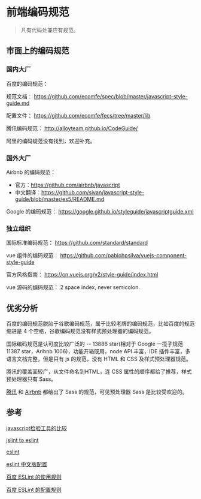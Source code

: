 # 前端编码规范

> 凡有代码处兼应有规范。

## 市面上的编码规范

### 国内大厂

百度的编码规范：

规范文档：
https://github.com/ecomfe/spec/blob/master/javascript-style-guide.md

配置文件：
https://github.com/ecomfe/fecs/tree/master/lib

腾讯编码规范：
http://alloyteam.github.io/CodeGuide/

阿里的编码规范没有找到，欢迎补充。

### 国外大厂

Airbnb 的编码规范：
- 官方：https://github.com/airbnb/javascript
- 中文翻译：https://github.com/sivan/javascript-style-guide/blob/master/es5/README.md

Google 的编码规范：
https://google.github.io/styleguide/javascriptguide.xml

### 独立组织

国际标准编码规范：
https://github.com/standard/standard

vue 组件的编码规范：
https://github.com/pablohpsilva/vuejs-component-style-guide

官方风格指南：
https://cn.vuejs.org/v2/style-guide/index.html

vue 源码的编码规范：
2 space index, never semicolon.

## 优劣分析

百度的编码规范脱胎于谷歌编码规范，属于比较老牌的编码规范，比如百度的规范缩进是 4 个空格，谷歌编码规范没有样式预处理器的编码规范。

国际编码规范是认可度比较广泛的 -- 13886 star(相对于 Google 一揽子规范 11387 star，Aribnb 1006)，功能开箱既用，node API 丰富，IDE 插件丰富，多语言文档完整，但是只有 js 的规范，没有 HTML 和 CSS 及样式预处理器规范。

腾讯的覆盖面较广，从文件命名到HTML，连 CSS 属性的顺序都给了推荐，样式预处理器只有 Sass。

[腾讯](http://alloyteam.github.io/CodeGuide/#css) 和 [Airbnb](https://github.com/airbnb/css) 都给出了 Sass 的规范，可见预处理器 Sass 是比较受欢迎的。

## 参考

[javascript检验工具的比较](http://zhenhua-lee.github.io/tools/linter.html)

[jslint to eslint](https://www.qianduan.net/jslint-to-eslint/)

[eslint](https://github.com/eslint/eslint)

[eslint 中文版配置](https://segmentfault.com/a/1190000004468428)

[百度 ESLint 的使用规则](https://github.com/ecomfe/fecs/wiki/ESLint)

[百度 ESLint 的配置规则](https://github.com/ecomfe/fecs/blob/master/lib/js/eslint.yml)

